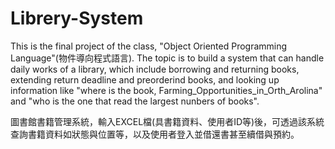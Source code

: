 # Librery-System
This is the final project of the class, "Object Oriented Programming Language"(物件導向程式語言). The topic is to build a system that can handle daily works of a library, which include borrowing and returning books, extending return deadline and preorderind books, and looking up information like "where is the book, Farming_Opportunities_in_Orth_Arolina" and "who is the one that read the largest nunbers of books".

圖書館書籍管理系統，輸入EXCEL檔(具書籍資料、使用者ID等)後，可透過該系統查詢書籍資料如狀態與位置等，以及使用者登入並借還書甚至續借與預約。
